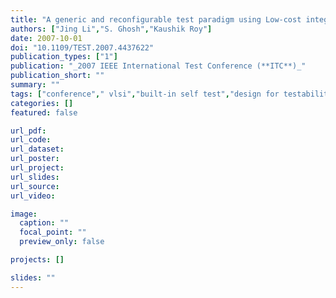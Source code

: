 ```yaml
---
title: "A generic and reconfigurable test paradigm using Low-cost integrated Poly-Si TFTs"
authors: ["Jing Li","S. Ghosh","Kaushik Roy"]
date: 2007-10-01
doi: "10.1109/TEST.2007.4437622"
publication_types: ["1"]
publication: "_2007 IEEE International Test Conference (**ITC**)_"
publication_short: ""
summary: ""
tags: ["conference"," vlsi","built-in self test","design for testability","elemental semiconductors","integrated circuit testing","silicon","thin film transistors","3-d technology","bist components","si","vlsi systems","configurable design-for-test units","generic test structure","low-cost low-temperature integrated poly-silicon tft","process tolerant test structure","reconfigurable test structure","thin film transistors","circuit testing","costs","crystallization","design for testability","silicon","substrates","system testing","temperature","thin film transistors","very large scale integration"]
categories: []
featured: false

url_pdf:
url_code:
url_dataset:
url_poster:
url_project:
url_slides:
url_source:
url_video:

image:
  caption: ""
  focal_point: ""
  preview_only: false

projects: []

slides: ""
---
```


